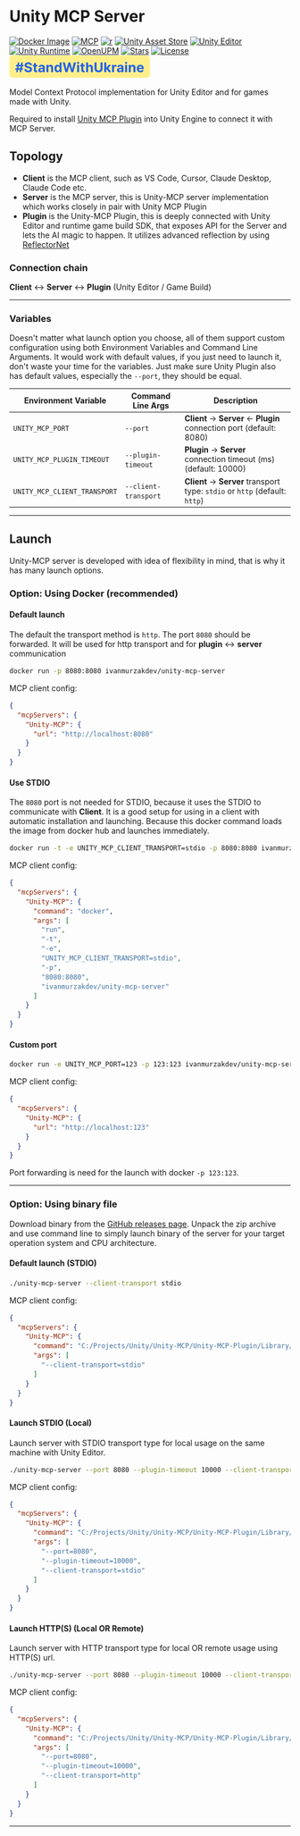 # Unity MCP Server

[![Docker Image](https://img.shields.io/docker/image-size/ivanmurzakdev/unity-mcp-server/latest?label=Docker%20Image&logo=docker&labelColor=333A41 'Docker Image')](https://hub.docker.com/r/ivanmurzakdev/unity-mcp-server) [![MCP](https://badge.mcpx.dev?type=server 'MCP Server')](https://modelcontextprotocol.io/introduction) [![r](https://github.com/IvanMurzak/Unity-MCP/workflows/release/badge.svg 'Tests Passed')](https://github.com/IvanMurzak/Unity-MCP/actions/workflows/release.yml) [![Unity Asset Store](https://img.shields.io/badge/Asset%20Store-View-blue?logo=unity&labelColor=333A41 'Asset Store')](https://u3d.as/3wsw) [![Unity Editor](https://img.shields.io/badge/Editor-X?style=flat&logo=unity&labelColor=333A41&color=49BC5C 'Unity Editor supported')](https://unity.com/releases/editor/archive) [![Unity Runtime](https://img.shields.io/badge/Runtime-X?style=flat&logo=unity&labelColor=333A41&color=49BC5C 'Unity Runtime supported')](https://unity.com/releases/editor/archive) [![OpenUPM](https://img.shields.io/npm/v/com.ivanmurzak.unity.mcp?label=OpenUPM&registry_uri=https://package.openupm.com&labelColor=333A41 'OpenUPM package')](https://openupm.com/packages/com.ivanmurzak.unity.mcp/)
[![Stars](https://img.shields.io/github/stars/IvanMurzak/Unity-MCP 'Stars')](https://github.com/IvanMurzak/Unity-MCP/stargazers) [![License](https://img.shields.io/github/license/IvanMurzak/Unity-MCP?label=License&labelColor=333A41)](https://github.com/IvanMurzak/Unity-MCP/blob/main/LICENSE) [![Stand With Ukraine](https://raw.githubusercontent.com/vshymanskyy/StandWithUkraine/main/badges/StandWithUkraine.svg)](https://stand-with-ukraine.pp.ua)

Model Context Protocol implementation for Unity Editor and for games made with Unity.

Required to install [Unity MCP Plugin](https://github.com/IvanMurzak/Unity-MCP) into Unity Engine to connect it with MCP Server.

## Topology

- **Client** is the MCP client, such as VS Code, Cursor, Claude Desktop, Claude Code etc.
- **Server** is the MCP server, this is Unity-MCP server implementation which works closely in pair with Unity MCP Plugin
- **Plugin** is the Unity-MCP Plugin, this is deeply connected with Unity Editor and runtime game build SDK, that exposes API for the Server and lets the AI magic to happen. It utilizes advanced reflection by using [ReflectorNet](https://github.com/IvanMurzak/ReflectorNet)

### Connection chain

**Client** <-> **Server** <-> **Plugin** (Unity Editor / Game Build)

---

### Variables

Doesn't matter what launch option you choose, all of them support custom configuration using both Environment Variables and Command Line Arguments. It would work with default values, if you just need to launch it, don't waste your time for the variables. Just make sure Unity Plugin also has default values, especially the `--port`, they should be equal.

| Environment Variable        | Command Line Args     | Description                                                                 |
|-----------------------------|-----------------------|-----------------------------------------------------------------------------|
| `UNITY_MCP_PORT`            | `--port`              | **Client** -> **Server** <- **Plugin** connection port (default: 8080)      |
| `UNITY_MCP_PLUGIN_TIMEOUT`  | `--plugin-timeout`    | **Plugin** -> **Server** connection timeout (ms) (default: 10000)           |
| `UNITY_MCP_CLIENT_TRANSPORT`| `--client-transport`  | **Client** -> **Server** transport type: `stdio` or `http` (default: `http`) |

---

## Launch

Unity-MCP server is developed with idea of flexibility in mind, that is why it has many launch options.

### Option: Using Docker (recommended)

#### Default launch

The default the transport method is `http`. The port `8080` should be forwarded. It will be used for http transport and for **plugin** <-> **server** communication

```bash
docker run -p 8080:8080 ivanmurzakdev/unity-mcp-server
```

MCP client config:

```json
{
  "mcpServers": {
    "Unity-MCP": {
      "url": "http://localhost:8080"
    }
  }
}
```

#### Use STDIO

The `8080` port is not needed for STDIO, because it uses the STDIO to communicate with **Client**. It is a good setup for using in a client with automatic installation and launching. Because this docker command loads the image from docker hub and launches immediately.

```bash
docker run -t -e UNITY_MCP_CLIENT_TRANSPORT=stdio -p 8080:8080 ivanmurzakdev/unity-mcp-server
```

MCP client config:

```json
{
  "mcpServers": {
    "Unity-MCP": {
      "command": "docker",
      "args": [
        "run",
        "-t",
        "-e",
        "UNITY_MCP_CLIENT_TRANSPORT=stdio",
        "-p",
        "8080:8080",
        "ivanmurzakdev/unity-mcp-server"
      ]
    }
  }
}
```

#### Custom port

```bash
docker run -e UNITY_MCP_PORT=123 -p 123:123 ivanmurzakdev/unity-mcp-server
```

MCP client config:

```json
{
  "mcpServers": {
    "Unity-MCP": {
      "url": "http://localhost:123"
    }
  }
}
```

Port forwarding is need for the launch with docker `-p 123:123`.

---

### Option: Using binary file

Download binary from the [GitHub releases page](https://github.com/IvanMurzak/Unity-MCP/releases). Unpack the zip archive and use command line to simply launch binary of the server for your target operation system and CPU architecture.

#### Default launch (STDIO)

```bash
./unity-mcp-server --client-transport stdio
```

MCP client config:

```json
{
  "mcpServers": {
    "Unity-MCP": {
      "command": "C:/Projects/Unity/Unity-MCP/Unity-MCP-Plugin/Library/mcp-server/win-x64/unity-mcp-server.exe",
      "args": [
        "--client-transport=stdio"
      ]
    }
  }
}
```

#### Launch STDIO (Local)

Launch server with STDIO transport type for local usage on the same machine with Unity Editor.

```bash
./unity-mcp-server --port 8080 --plugin-timeout 10000 --client-transport stdio
```

MCP client config:

```json
{
  "mcpServers": {
    "Unity-MCP": {
      "command": "C:/Projects/Unity/Unity-MCP/Unity-MCP-Plugin/Library/mcp-server/win-x64/unity-mcp-server.exe",
      "args": [
        "--port=8080",
        "--plugin-timeout=10000",
        "--client-transport=stdio"
      ]
    }
  }
}
```

#### Launch HTTP(S) (Local OR Remote)

Launch server with HTTP transport type for local OR remote usage using HTTP(S) url.

```bash
./unity-mcp-server --port 8080 --plugin-timeout 10000 --client-transport http
```

MCP client config:

```json
{
  "mcpServers": {
    "Unity-MCP": {
      "command": "C:/Projects/Unity/Unity-MCP/Unity-MCP-Plugin/Library/mcp-server/win-x64/unity-mcp-server.exe",
      "args": [
        "--port=8080",
        "--plugin-timeout=10000",
        "--client-transport=http"
      ]
    }
  }
}
```

---
